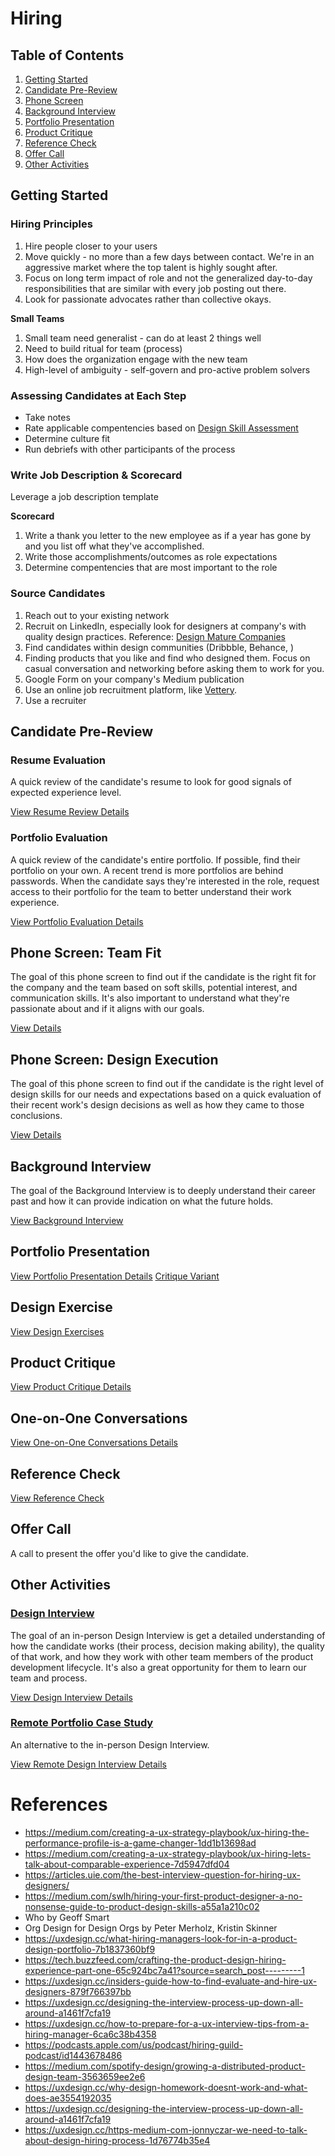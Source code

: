 # Hiring

## Table of Contents
1. [Getting Started](#getting-started)
2. [Candidate Pre-Review](#candidate-pre-review)
3. [Phone Screen](#phone-screen)
4. [Background Interview](#background-interview)
5. [Portfolio Presentation](#portfolio-presentation)
6. [Product Critique](#product-critique)
7. [Reference Check](#reference-check)
8.  [Offer Call](#offer-call)
9.  [Other Activities](#other-activities)

## Getting Started

### Hiring Principles
1. Hire people closer to your users
2. Move quickly - no more than a few days between contact. We're in an aggressive market where the top talent is highly sought after.
3. Focus on long term impact of role and not the generalized day-to-day responsibilities that are similar with every job posting out there.
4. Look for passionate advocates rather than collective okays.

**Small Teams**
1. Small team need generalist - can do at least 2 things well
2. Need to build ritual for team (process)
3. How does the organization engage with the new team
4. High-level of ambiguity - self-govern and pro-active problem solvers

### Assessing Candidates at Each Step
- Take notes
- Rate applicable compentencies based on [Design Skill Assessment](http://designskillassessment.joesteinkamp.com)
- Determine culture fit
- Run debriefs with other participants of the process

### Write Job Description & Scorecard
Leverage a job description template

**Scorecard**
1. Write a thank you letter to the new employee as if a year has gone by and you list off what they've accomplished.
2. Write those accomplishments/outcomes as role expectations
3. Determine compentencies that are most important to the role

### Source Candidates
1. Reach out to your existing network
2. Recruit on LinkedIn, especially look for designers at company's with quality design practices. Reference: [Design Mature Companies](https://airtable.com/shr5V0MYvD2piGcI3/tbl5NSdslsyFRfE8v?blocks=hide)
3. Find candidates within design communities (Dribbble, Behance, )
4. Finding products that you like and find who designed them. Focus on casual conversation and networking before asking them to work for you.
5. Google Form on your company's Medium publication
6. Use an online job recruitment platform, like [Vettery](https://www.vettery.com/).
7. Use a recruiter


## Candidate Pre-Review

### Resume Evaluation
A quick review of the candidate's resume to look for good signals of expected experience level.

[View Resume Review Details](./Hiring/resume-review.md)

### Portfolio Evaluation
A quick review of the candidate's entire portfolio. If possible, find their portfolio on your own. A recent trend is more portfolios are behind passwords. When the candidate says they're interested in the role, request access to their portfolio for the team to better understand their work experience. 

[View Portfolio Evaluation Details](./Hiring/portfolio-evaluation.md)


## Phone Screen: Team Fit
The goal of this phone screen to find out if the candidate is the right fit for the company and the team based on soft skills, potential interest, and communication skills. It's also important to understand what they're passionate about and if it aligns with our goals.

[View Details](./Hiring/phone-screen-team-fit.md)

## Phone Screen: Design Execution
The goal of this phone screen to find out if the candidate is the right level of design skills for our needs and expectations based on a quick evaluation of their recent work's design decisions as well as how they came to those conclusions.

[View Details](./Hiring/phone-screen-execution.md)


## Background Interview
The goal of the Background Interview is to deeply understand their career past and how it can provide indication on what the future holds.

[View Background Interview](./Hiring/background-interview.md)


## Portfolio Presentation

[View Portfolio Presentation Details](./Hiring/portfolio-presentation.md)
[Critique Variant](./Hiring/portfolio-presentation+critique.md)


## Design Exercise

[View Design Exercises](Hiring/design-exercises.md)


## Product Critique
[View Product Critique Details](./Hiring/product-critique.md)


## One-on-One Conversations
[View One-on-One Conversations Details](./Hiring/one-on-one-convos.md)


## Reference Check

[View Reference Check](./Hiring/reference-check.md)

## Offer Call
A call to present the offer you'd like to give the candidate.


## Other Activities

### [Design Interview](./Hiring/design-interview.md)
The goal of an in-person Design Interview is get a detailed understanding of how the candidate works (their process, decision making ability), the quality of that work, and how they work with other team members of the product development lifecycle. It's also a great opportunity for them to learn our team and process.

[View Design Interview Details](./Hiring/design-interview.md)

### [Remote Portfolio Case Study](./Hiring/remote-portfolio-case-study.md)
An alternative to the in-person Design Interview.

[View Remote Design Interview Details](./Hiring/remote-portfolio-case-study.md)



# References
- https://medium.com/creating-a-ux-strategy-playbook/ux-hiring-the-performance-profile-is-a-game-changer-1dd1b13698ad
- https://medium.com/creating-a-ux-strategy-playbook/ux-hiring-lets-talk-about-comparable-experience-7d5947dfd04
- https://articles.uie.com/the-best-interview-question-for-hiring-ux-designers/
- https://medium.com/swlh/hiring-your-first-product-designer-a-no-nonsense-guide-to-product-design-skills-a55a1a210c02
- Who by Geoff Smart
- Org Design for Design Orgs by Peter Merholz, Kristin Skinner
- https://uxdesign.cc/what-hiring-managers-look-for-in-a-product-design-portfolio-7b1837360bf9
- https://tech.buzzfeed.com/crafting-the-product-design-hiring-experience-part-one-65c924bc7a41?source=search_post---------1
- https://uxdesign.cc/insiders-guide-how-to-find-evaluate-and-hire-ux-designers-879f766397bb
- https://uxdesign.cc/designing-the-interview-process-up-down-all-around-a1461f7cfa19
- https://uxdesign.cc/how-to-prepare-for-a-ux-interview-tips-from-a-hiring-manager-6ca6c38b4358
- https://podcasts.apple.com/us/podcast/hiring-guild-podcast/id1443678486
- https://medium.com/spotify-design/growing-a-distributed-product-design-team-3563659ee2e6
- https://uxdesign.cc/why-design-homework-doesnt-work-and-what-does-ae3554192035
- https://uxdesign.cc/designing-the-interview-process-up-down-all-around-a1461f7cfa19
- https://uxdesign.cc/https-medium-com-jonnyczar-we-need-to-talk-about-design-hiring-process-1d76774b35e4